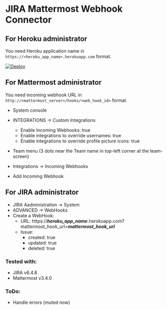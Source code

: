 # JIRA Mattermost Webhook Connector
 
## For Heroku administrator
You need Heroku application name in `https://<heroku_app_name>.herokuapp.com` format.

[![Deploy](https://www.herokucdn.com/deploy/button.svg)](https://heroku.com/deploy?template=https://github.com/unco-games/mattermost-jira)
 
## For Mattermost administrator
You need incoming webhook URL in `http://<mattermost_server>/hooks/<web_hook_id>` format.

 - System console
 - INTEGRATIONS → Custom Integrations
    - Enable Incoming Webhooks: true
    - Enable integrations to override usernames: true
    - Enable integrations to override profile picture icons: true
    
 - Team menu (3 dots near the Team name in top-left corner at the team-screen)
 - Integrations → Incoming Webhooks
 - Add Incoming Webhook
 
## For JIRA administrator
 - JIRA Aadministration → System
 - ADVANCED → WebHooks
 - Create a WebHook:
    - URL:  https://_**heroku_app_name**_.herokuapp.com?mattermost_hook_url=_**mattermost_hook_url**_
    - Issue:
        - created: true
        - updated: true
        - deleted: true
        
### Tested with:
 - JIRA v6.4.8
 - Mattermost v3.4.0
 
### ToDo:
 - Handle errors (muted now)